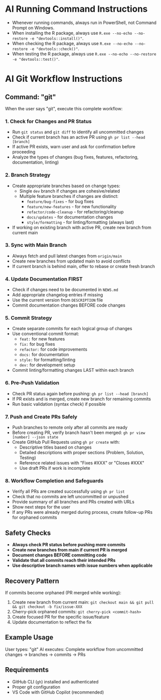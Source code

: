 # AI Running Command Instructions
- Whenever running commands, always run in PowerShell, not Command Prompt on Windows.
- When installing the R package, always use `R.exe --no-echo --no-restore -e "devtools::install()"`.
- When checking the R package, always use `R.exe --no-echo --no-restore -e "devtools::check()"`.
- When testing the R package, always use `R.exe --no-echo --no-restore -e "devtools::test()"`.


# AI Git Workflow Instructions

## Command: "git"

When the user says "git", execute this complete workflow:

### 1. Check for Changes and PR Status
- Run `git status` and `git diff` to identify all uncommitted changes
- Check if current branch has an active PR using `gh pr list --head [branch]`
- If active PR exists, warn user and ask for confirmation before proceeding
- Analyze the types of changes (bug fixes, features, refactoring, documentation, linting)

### 2. Branch Strategy
- Create appropriate branches based on change types:
  - Single `dev` branch if changes are cohesive/related
  - Multiple feature branches if changes are distinct:
    - `feature/bug-fixes` - for bug fixes
    - `feature/new-features` - for new functionality
    - `refactor/code-cleanup` - for refactoring/cleanup
    - `docs/updates` - for documentation changes
    - `style/formatting` - for linting/formatting (always last)
- If working on existing branch with active PR, create new branch from current main

### 3. Sync with Main Branch
- Always fetch and pull latest changes from `origin/main`
- Create new branches from updated main to avoid conflicts
- If current branch is behind main, offer to rebase or create fresh branch

### 4. Update Documentation FIRST
- Check if changes need to be documented in `NEWS.md`
- Add appropriate changelog entries if missing
- Use the current version from `DESCRIPTION` file
- Commit documentation changes BEFORE code changes

### 5. Commit Strategy
- Create separate commits for each logical group of changes
- Use conventional commit format:
  - `feat:` for new features
  - `fix:` for bug fixes
  - `refactor:` for code improvements
  - `docs:` for documentation
  - `style:` for formatting/linting
  - `dev:` for development setup
- Commit linting/formatting changes LAST within each branch

### 6. Pre-Push Validation
- Check PR status again before pushing: `gh pr list --head [branch]`
- If PR exists and is merged, create new branch for remaining commits
- Run basic validation (syntax check) if possible

### 7. Push and Create PRs Safely
- Push branches to remote only after all commits are ready
- Before creating PR, verify branch hasn't been merged: `gh pr view [number] --json state`
- Create GitHub Pull Requests using `gh pr create` with:
  - Descriptive titles based on changes
  - Detailed descriptions with proper sections (Problem, Solution, Testing)
  - Reference related issues with "Fixes #XXX" or "Closes #XXX"
  - Use draft PRs if work is incomplete

### 8. Workflow Completion and Safeguards
- Verify all PRs are created successfully using `gh pr list`
- Check that no commits are left uncommitted or unpushed
- Provide summary of all branches and PRs created with URLs
- Show next steps for the user
- If any PRs were already merged during process, create follow-up PRs for orphaned commits

## Safety Checks
- **Always check PR status before pushing more commits**
- **Create new branches from main if current PR is merged**
- **Document changes BEFORE committing code**
- **Validate that all commits reach their intended PRs**
- **Use descriptive branch names with issue numbers when applicable**

## Recovery Pattern
If commits become orphaned (PR merged while working):
1. Create new branch from current main: `git checkout main && git pull && git checkout -b fix/issue-XXX`
2. Cherry-pick orphaned commits: `git cherry-pick <commit-hash>`
3. Create focused PR for the specific issue/feature
4. Update documentation to reflect the fix

## Example Usage
User types: "git"
AI executes: Complete workflow from uncommitted changes → branches → commits → PRs

## Requirements
- GitHub CLI (`gh`) installed and authenticated
- Proper git configuration
- VS Code with GitHub Copilot (recommended)
